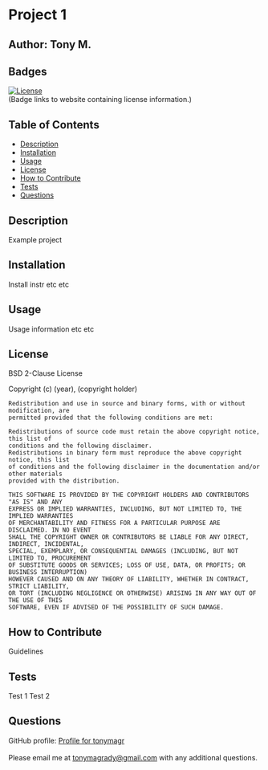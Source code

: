 # Project 1

  ## Author: Tony M.

  ## Badges
  [![License](https://img.shields.io/badge/License-BSD_2--Clause-orange.svg)](https://opensource.org/licenses/BSD-2-Clause) <br>
  (Badge links to website containing license information.)

  ## Table of Contents
  - [Description](#description)
  - [Installation](#installation)
  - [Usage](#usage)
  - [License](#license)
  - [How to Contribute](#how-to-contribute)
  - [Tests](#tests)
  - [Questions](#questions)

  ## Description
  Example project

  ## Installation
  Install instr etc etc

  ## Usage
  Usage information etc etc

  ## License
  BSD 2-Clause License

  Copyright (c) (year), (copyright holder)

    Redistribution and use in source and binary forms, with or without modification, are 
    permitted provided that the following conditions are met:
    
    Redistributions of source code must retain the above copyright notice, this list of 
    conditions and the following disclaimer.
    Redistributions in binary form must reproduce the above copyright notice, this list 
    of conditions and the following disclaimer in the documentation and/or other materials 
    provided with the distribution.

    THIS SOFTWARE IS PROVIDED BY THE COPYRIGHT HOLDERS AND CONTRIBUTORS "AS IS" AND ANY 
    EXPRESS OR IMPLIED WARRANTIES, INCLUDING, BUT NOT LIMITED TO, THE IMPLIED WARRANTIES 
    OF MERCHANTABILITY AND FITNESS FOR A PARTICULAR PURPOSE ARE DISCLAIMED. IN NO EVENT 
    SHALL THE COPYRIGHT OWNER OR CONTRIBUTORS BE LIABLE FOR ANY DIRECT, INDIRECT, INCIDENTAL, 
    SPECIAL, EXEMPLARY, OR CONSEQUENTIAL DAMAGES (INCLUDING, BUT NOT LIMITED TO, PROCUREMENT 
    OF SUBSTITUTE GOODS OR SERVICES; LOSS OF USE, DATA, OR PROFITS; OR BUSINESS INTERRUPTION) 
    HOWEVER CAUSED AND ON ANY THEORY OF LIABILITY, WHETHER IN CONTRACT, STRICT LIABILITY, 
    OR TORT (INCLUDING NEGLIGENCE OR OTHERWISE) ARISING IN ANY WAY OUT OF THE USE OF THIS 
    SOFTWARE, EVEN IF ADVISED OF THE POSSIBILITY OF SUCH DAMAGE.

  ## How to Contribute
  Guidelines

  ## Tests
  Test 1 Test 2

  ## Questions
  GitHub profile: [Profile for tonymagr](https://github.com/tonymagr) <br> <br>
  Please email me at tonymagrady@gmail.com with any additional questions.
  